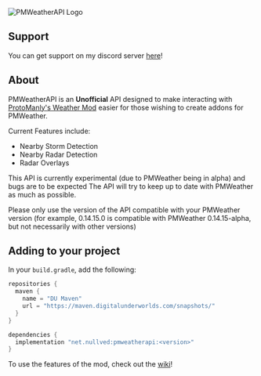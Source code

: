 ![PMWeatherAPI Logo](https://cdn.modrinth.com/data/cached_images/f7b06beba44c5d08763305f5a0c3480611610230.png)

## Support
You can get support on my discord server [here](https://discord.gg/B6YKNVB6pW)!

## About
PMWeatherAPI is an **Unofficial** API designed to make interacting with [ProtoManly's Weather Mod](https://modrinth.com/mod/protomanlys-weather/) easier for those wishing to create addons for PMWeather.

Current Features include:
- Nearby Storm Detection
- Nearby Radar Detection
- Radar Overlays

This API is currently experimental (due to PMWeather being in alpha) and bugs are to be expected
The API will try to keep up to date with PMWeather as much as possible.

Please only use the version of the API compatible with your PMWeather version (for example, 0.14.15.0 is compatible with PMWeather 0.14.15-alpha, but not necessarily with other versions)

## Adding to your project
In your `build.gradle`, add the following:
```groovy
repositories {
  maven {
    name = "DU Maven"
    url = "https://maven.digitalunderworlds.com/snapshots/"
  }
}

dependencies {
  implementation "net.nullved:pmweatherapi:<version>"
}
```

To use the features of the mod, check out the [wiki](https://github.com/RealDarkStudios/PMWeatherAPI/wiki/)!